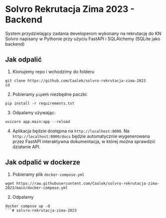 # Solvro Rekrutacja Zima 2023 - Backend
System przydzielający zadania developerom wykonany na rekrutację do KN Solvro napisany w Pythonie przy użyciu FastAPI i SQLAlchemy (SQLite jako backend)

## Jak odpalić
1. Klonujemy repo i wchodzimy do folderu
```
git clone https://github.com/Caalek/solvro-rekrutacja-zima-2023
cd
```
2. Pobieramy `pip`em niezbędne paczki:
```
pip install -r requirements.txt
```
3. Odpalamy używając:
```
uvicorn app.main:app --reload
```
4. Aplikacja będzie dostępna na `http://localhost:8000`. Na `http://localhost:8000/docs` będzie automatycznie wygenerowana przez FastAPI interaktywna dokumentacja, w której można sprawdzić działanie API.

## Jak odpalić w dockerze
1. Pobieramy plik `docker-compose.yml`
```
wget https://raw.githubusercontent.com/Caalek/solvro-rekrutacja-zima-2023/main/docker-compose.yml
```
2. Odpalamy
```
docker compose up -d
```# solvro-rekrutacja-zima-2023
